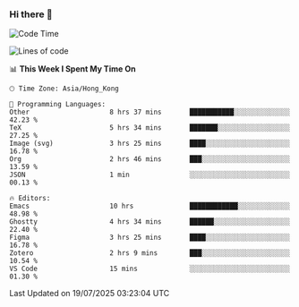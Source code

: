 ### Hi there 👋

<!--
**nicehiro/nicehiro** is a ✨ _special_ ✨ repository because its `README.md` (this file) appears on your GitHub profile.

Here are some ideas to get you started:

- 🔭 I’m currently working on ...
- 🌱 I’m currently learning ...
- 👯 I’m looking to collaborate on ...
- 🤔 I’m looking for help with ...
- 💬 Ask me about ...
- 📫 How to reach me: ...
- 😄 Pronouns: ...
- ⚡ Fun fact: ...
-->

<!--START_SECTION:waka-->
![Code Time](http://img.shields.io/badge/Code%20Time-815%20hrs%2038%20mins-blue)

![Lines of code](https://img.shields.io/badge/From%20Hello%20World%20I%27ve%20Written-1.7%20million%20lines%20of%20code-blue)

📊 **This Week I Spent My Time On** 

```text
🕑︎ Time Zone: Asia/Hong_Kong

💬 Programming Languages: 
Other                    8 hrs 37 mins       ███████████░░░░░░░░░░░░░░   42.23 % 
TeX                      5 hrs 34 mins       ███████░░░░░░░░░░░░░░░░░░   27.25 % 
Image (svg)              3 hrs 25 mins       ████░░░░░░░░░░░░░░░░░░░░░   16.78 % 
Org                      2 hrs 46 mins       ███░░░░░░░░░░░░░░░░░░░░░░   13.59 % 
JSON                     1 min               ░░░░░░░░░░░░░░░░░░░░░░░░░   00.13 % 

🔥 Editors: 
Emacs                    10 hrs              ████████████░░░░░░░░░░░░░   48.98 % 
Ghostty                  4 hrs 34 mins       ██████░░░░░░░░░░░░░░░░░░░   22.40 % 
Figma                    3 hrs 25 mins       ████░░░░░░░░░░░░░░░░░░░░░   16.78 % 
Zotero                   2 hrs 9 mins        ███░░░░░░░░░░░░░░░░░░░░░░   10.54 % 
VS Code                  15 mins             ░░░░░░░░░░░░░░░░░░░░░░░░░   01.30 % 
```


 Last Updated on 19/07/2025 03:23:04 UTC
<!--END_SECTION:waka-->
